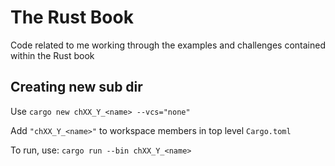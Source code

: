 # The Rust Book
Code related to me working through the examples and challenges contained within the Rust book

## Creating new sub dir
Use ```cargo new chXX_Y_<name> --vcs="none"```

Add ```"chXX_Y_<name>"``` to workspace members in top level ```Cargo.toml```

To run, use: ```cargo run --bin chXX_Y_<name>```
